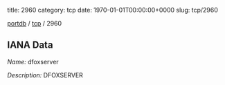 title: 2960
category: tcp
date: 1970-01-01T00:00:00+0000
slug: tcp/2960

[portdb](/) / [tcp](/category/tcp.html) / 2960


## IANA Data

_Name:_ dfoxserver

_Description:_ DFOXSERVER

